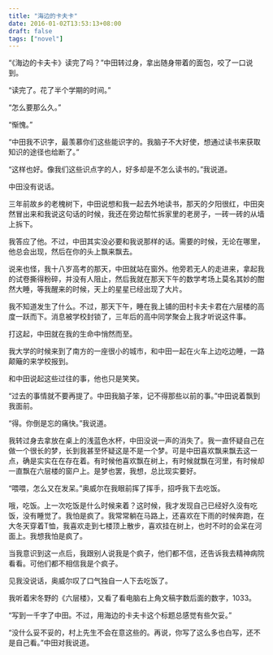```yaml
---
title: "海边的卡夫卡"
date: 2016-01-02T13:53:13+08:00
draft: false
tags: ["novel"]
---
```

“《海边的卡夫卡》读完了吗？”中田转过身，拿出随身带着的面包，咬了一口说到。

“读完了。花了半个学期的时间。”

“怎么要那么久。”

“惭愧。”

“中田我不识字，最羡慕你们这些能识字的。我脑子不大好使，想通过读书来获取知识的途径也给断了。”

“这样也好。像我们这些识点字的人，好多却是不怎么读书的。”我说道。

中田没有说话。

三年前故乡的老槐树下，中田说想和我一起去外地读书，那天的夕阳很红，中田突然冒出来和我说这句话的时候，我还在旁边帮忙拆家里的老房子，一砖一砖的从墙上拆下。

我答应了他。不过，中田其实没必要和我说那样的话。需要的时候，无论在哪里，他总会出现，然后在你的头上飘来飘去。

说来也怪，我十八岁高考的那天，中田就站在窗外。他旁若无人的走进来，拿起我的试卷撕得粉碎，并没有人阻止，然后我就在那天下午的数学考场上莫名其妙的酣然大睡，等我醒来的时候，天上的星星已经出现了大片。

我不知道发生了什么。不过，那天下午，睡在我上铺的田村卡夫卡君在六层楼的高度一跃而下。消息被学校封锁了，三年后的高中同学聚会上我才听说这件事。

打这起，中田就在我的生命中悄然而至。

我大学的时候来到了南方的一座很小的城市，和中田一起在火车上边吃边睡，一路颠簸的来学校报到。

和中田说起这些过往的事，他也只是笑笑。

“过去的事情就不要再提了。中田我脑子笨，记不得那些以前的事。”中田说着飘到我面前。

“得。你倒是忘的痛快。”我说道。

我转过身去拿放在桌上的浅蓝色水杯，中田没说一声的消失了。我一直怀疑自己在做一个很长的梦，长到我甚至怀疑这是不是一个梦。可是中田喜欢飘来飘去这一点，确是实实在在存在着。有时候他喜欢飘在树上，有时候就飘在河里，有时候却一直飘在六层楼的窗户上。是梦也罢，我想，总比现实要好。

“喂喂，怎么又在发呆。”奥威尔在我眼前挥了挥手，招呼我下去吃饭。

哦，吃饭。上一次吃饭是什么时候来着？这时候，我才发现自己已经好久没有吃饭，没有睡觉了。我怕是疯了。我常常躺在马路上，还喜欢在下雨的时候奔跑，在大冬天穿着T恤，我喜欢走到七楼顶上散步，喜欢挂在树上，也时不时的会呆在河面上。我想我怕是疯了。

当我意识到这一点后，我跟别人说我是个疯子，他们都不信，还告诉我去精神病院看看。可他们都不相信我是个疯子。

见我没说话，奥威尔叹了口气独自一人下去吃饭了。

我听着宋冬野的《六层楼》，又看了看电脑右上角文稿字数后面的数字，1033。

“写到一千字了中田。不过，用海边的卡夫卡这个标题总感觉有些欠妥。”

“没什么妥不妥的，村上先生不会在意这些的。再说，你写了这么多也白写，还不是自己看。”中田对我说道。
